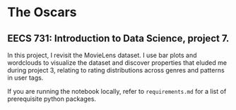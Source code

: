 # The Oscars

## EECS 731: Introduction to Data Science, project 7.

In this project, I revisit the MovieLens dataset. I use bar plots and wordclouds to visualize the dataset and discover properties that eluded me during project 3, relating to rating distributions across genres and patterns in user tags.

If you are running the notebook locally, refer to `requirements.md` for a list of prerequisite python packages.
